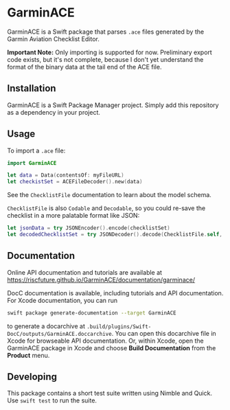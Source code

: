 # GarminACE

GarminACE is a Swift package that parses `.ace` files generated by the Garmin Aviation
Checklist Editor.

**Important Note:** Only importing is supported for now. Preliminary export code exists,
but it's not complete, because I don't yet understand the format of the binary data at the
tail end of the ACE file.

## Installation

GarminACE is a Swift Package Manager project. Simply add this repository as a
dependency in your project.

## Usage

To import a `.ace` file:

``` swift
import GarminACE

let data = Data(contentsOf: myFileURL)
let checkistSet = ACEFileDecoder().new(data)
```
See the `ChecklistFile` documentation to learn about the model schema.

`ChecklistFile` is also `Codable` and `Decodable`, so you could re-save the checklist in
a more palatable format like JSON:

``` swift
let jsonData = try JSONEncoder().encode(checklistSet)
let decodedChecklistSet = try JSONDecoder().decode(ChecklistFile.self, from: data)
```

## Documentation

Online API documentation and tutorials are available at
https://riscfuture.github.io/GarminACE/documentation/garminace/

DocC documentation is available, including tutorials and API documentation. For
Xcode documentation, you can run

```sh
swift package generate-documentation --target GarminACE
```

to generate a docarchive at
`.build/plugins/Swift-DocC/outputs/GarminACE.doccarchive`. You can open this
docarchive file in Xcode for browseable API documentation. Or, within Xcode,
open the GarminACE package in Xcode and choose **Build Documentation** from the
**Product** menu.

## Developing

This package contains a short test suite written using Nimble and Quick. Use `swift test`
to run the suite.
